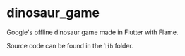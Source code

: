 # dinosaur_game

Google's offline dinosaur game made in Flutter with Flame.

Source code can be found in the `lib` folder.
